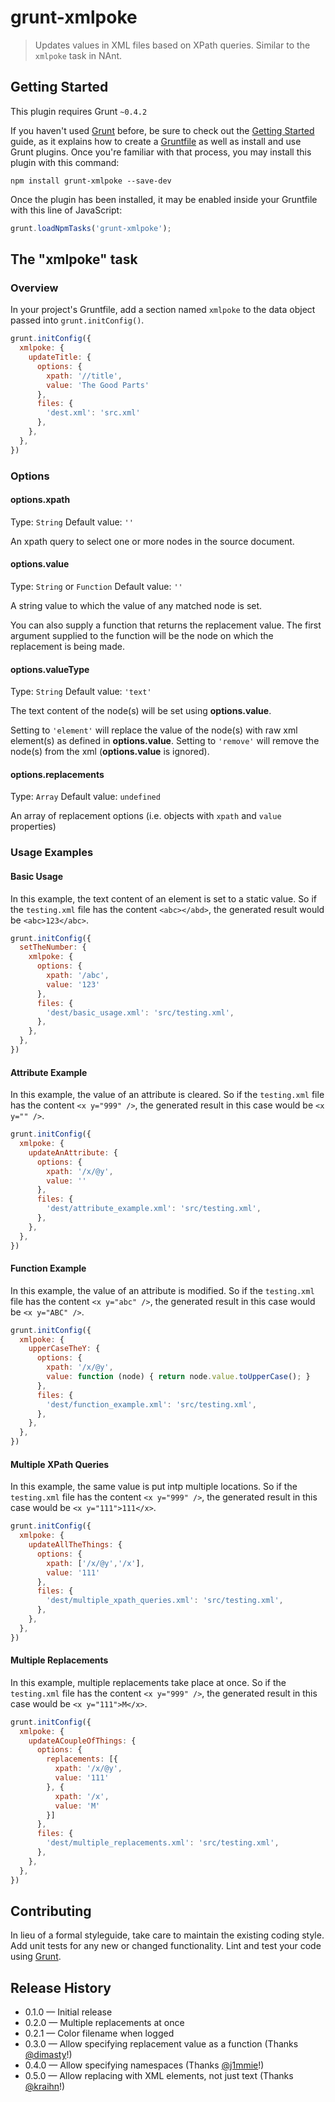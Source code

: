 # grunt-xmlpoke

> Updates values in XML files based on XPath queries.  Similar to the `xmlpoke` task in NAnt.

## Getting Started
This plugin requires Grunt `~0.4.2`

If you haven't used [Grunt](http://gruntjs.com/) before, be sure to check out the [Getting Started](http://gruntjs.com/getting-started) guide, as it explains how to create a [Gruntfile](http://gruntjs.com/sample-gruntfile) as well as install and use Grunt plugins. Once you're familiar with that process, you may install this plugin with this command:

```shell
npm install grunt-xmlpoke --save-dev
```

Once the plugin has been installed, it may be enabled inside your Gruntfile with this line of JavaScript:

```js
grunt.loadNpmTasks('grunt-xmlpoke');
```

## The "xmlpoke" task

### Overview
In your project's Gruntfile, add a section named `xmlpoke` to the data object passed into `grunt.initConfig()`.

```js
grunt.initConfig({
  xmlpoke: {
    updateTitle: {
      options: {
        xpath: '//title',
        value: 'The Good Parts'
      },
      files: {
        'dest.xml': 'src.xml'
      },
    },
  },
})
```

### Options

#### options.xpath
Type: `String`
Default value: `''`

An xpath query to select one or more nodes in the source document.

#### options.value
Type: `String` or `Function`
Default value: `''`

A string value to which the value of any matched node is set.

You can also supply a function that returns the replacement value.  The first
argument supplied to the function will be the node on which the replacement is 
being made.

#### options.valueType
Type: `String`
Default value: `'text'`

The text content of the node(s) will be set using **options.value**.

Setting to `'element'` will replace the value of the node(s) with raw xml element(s) as defined in **options.value**.
Setting to `'remove'` will remove the node(s) from the xml (**options.value** is ignored).

#### options.replacements
Type: `Array`
Default value: `undefined`

An array of replacement options (i.e. objects with `xpath` and `value` properties)

### Usage Examples

#### Basic Usage
In this example, the text content of an element is set to a static value. So if the `testing.xml` file has the content `<abc></abd>`, the generated result would be `<abc>123</abc>`.

```js
grunt.initConfig({
  setTheNumber: {
    xmlpoke: {
      options: {
        xpath: '/abc',
        value: '123'
      },
      files: {
        'dest/basic_usage.xml': 'src/testing.xml',
      },
    },
  },
})
```

#### Attribute Example
In this example, the value of an attribute is cleared. So if the `testing.xml` file has the content `<x y="999" />`, the generated result in this case would be `<x y="" />`.

```js
grunt.initConfig({
  xmlpoke: {
    updateAnAttribute: {
      options: {
        xpath: '/x/@y',
        value: ''
      },
      files: {
        'dest/attribute_example.xml': 'src/testing.xml',
      },
    },
  },
})
```

#### Function Example
In this example, the value of an attribute is modified. So if the `testing.xml` file has the content `<x y="abc" />`, the generated result in this case would be `<x y="ABC" />`.

```js
grunt.initConfig({
  xmlpoke: {
    upperCaseTheY: {
      options: {
        xpath: '/x/@y',
        value: function (node) { return node.value.toUpperCase(); }
      },
      files: {
        'dest/function_example.xml': 'src/testing.xml',
      },
    },
  },
})
```

#### Multiple XPath Queries
In this example, the same value is put intp multiple locations. So if the `testing.xml` file has the content `<x y="999" />`, the generated result in this case would be `<x y="111">111</x>`.

```js
grunt.initConfig({
  xmlpoke: {
    updateAllTheThings: {
      options: {
        xpath: ['/x/@y','/x'],
        value: '111'
      },
      files: {
        'dest/multiple_xpath_queries.xml': 'src/testing.xml',
      },
    },
  },
})
```

#### Multiple Replacements
In this example, multiple replacements take place at once. So if the `testing.xml` file has the content `<x y="999" />`, the generated result in this case would be `<x y="111">M</x>`.

```js
grunt.initConfig({
  xmlpoke: {
    updateACoupleOfThings: {
      options: {
        replacements: [{
          xpath: '/x/@y',
          value: '111'
        }, {
          xpath: '/x',
          value: 'M'
        }]
      },
      files: {
        'dest/multiple_replacements.xml': 'src/testing.xml',
      },
    },
  },
})
```

## Contributing
In lieu of a formal styleguide, take care to maintain the existing coding style. Add unit tests for any new or changed functionality. Lint and test your code using [Grunt](http://gruntjs.com/).

## Release History
 - 0.1.0 &mdash; Initial release
 - 0.2.0 &mdash; Multiple replacements at once
 - 0.2.1 &mdash; Color filename when logged
 - 0.3.0 &mdash; Allow specifying replacement value as a function (Thanks [@dimasty](https://github.com/dimasty)!)
 - 0.4.0 &mdash; Allow specifying namespaces (Thanks [@j1mmie](https://github.com/j1mmie)!)
 - 0.5.0 &mdash; Allow replacing with XML elements, not just text (Thanks [@kraihn](https://github.com/kraihn)!)

